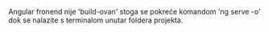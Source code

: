 Angular fronend nije 'build-ovan' stoga se pokreće komandom 'ng serve -o' dok se nalazite s terminalom unutar foldera projekta.
